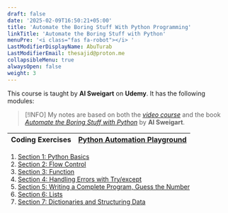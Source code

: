 ```yaml
---
draft: false
date: '2025-02-09T16:50:21+05:00'
title: 'Automate the Boring Stuff With Python Programming'
linkTitle: 'Automate the Boring Stuff with Python'
menuPre: '<i class="fas fa-robot"></i> '
LastModifierDisplayName: AbuTurab
LastModifierEmail: thesajid@proton.me
collapsibleMenu: true
alwaysOpen: false
weight: 3
---
```


This course is taught by **Al Sweigart** on **Udemy**. It has the following modules:

> [!INFO] 
> My notes are based on both the [_video course_](https://www.udemy.com/course/automate/) and the book [_Automate the Boring Stuff with Python_](https://automatetheboringstuff.com/#toc) by **Al Sweigart**.


| Coding Exercises | [Python Automation Playground](https://github.com/abuturabofficial/python-automation-pg) |
| ---------------- | ---------------------------------------------------------------------------------------- |

1. [Section 1: Python Basics](/cs-and-programming/automate-the-boring-stuff-with-python/python-basics/)
2. [Section 2: Flow Control](/cs-and-programming/automate-the-boring-stuff-with-python/flow-control/)
3. [Section 3: Function](/cs-and-programming/automate-the-boring-stuff-with-python/functions/)
4. [Section 4: Handling Errors with Try/except](/cs-and-programming/automate-the-boring-stuff-with-python/handling-errors-with-try-and-except/)
5. [Section 5: Writing a Complete Program, Guess the Number](/cs-and-programming/automate-the-boring-stuff-with-python/writing-a-complete-program/)
6. [Section 6: Lists](/cs-and-programming/automate-the-boring-stuff-with-python/lists/)
7. [Section 7: Dictionaries and Structuring Data](/cs-and-programming/automate-the-boring-stuff-with-python/dictionaries/)